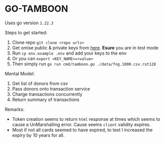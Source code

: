 # GO-TAMBOON

Uses go version `1.22.3`

Steps to get started:
1. Clone repo `git clone <repo urls>`
2. Get omise public & private keys from [here](https://dashboard.omise.co/v2/settings/keys). **Esure** you are in test mode
3. Run `cp env.example .env` and add your keys to the env
4. Or you can `export <KEY_NAME>=<value>`
5. Then simply run `go run cmd/tamboon.go ./data/fng.1000.csv.rot128`

Mental Model:
1. Get list of donors from csv
2. Pass donors onto transaction service
3. Charge transactions concurrently
4. Return summary of transactions

Remarks:
* Token creation seems to return `html` response at times which seems to cause a UnMarshalling error. Cause seems `client` validity expires.
* Most if not all cards seemed to have expired, to test I increased the expiry by 10 years for all.
